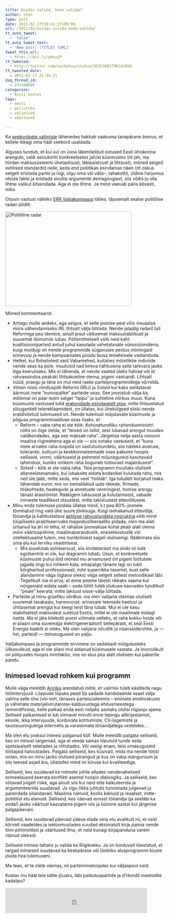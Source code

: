 ```yaml
---
title: Kuidas valida, keda valida?
author: sten
type: post
date: 2011-02-17T19:41:27+00:00
url: /2011/02/kuidas-valida-keda-valida/
tt_auto_tweet:
  - 'false'
tt_auto_tweet_text:
  - 'New post: [TITLE] [URL]'
tweet_this_url:
  - https://bit.ly/gHvujP
tt_tweeted:
  - http://twitter.com/seikatsu/status/38353081796141056
tt_tweeted_date:
  - 2011-02-17 21:44:21
dsq_thread_id:
  - 233168696
categories:
  - Eesti keeles
tags:
  - eesti
  - poliitika
  - valimised
  - väärtused

---
```

Ka [seekordsete valimiste][1] lähenedes hakkab saabuma tavapärane ärevus, et kellele ikkagi oma hääl seekord usaldada.

Alguses tundub, et kui sul on üsna läbimõeldud ootused Eesti ühiskonna arengule, valik seisukohti konkreetsetes jah/ei küsimustes (nt jah, ma hindan maksusüsteemi ühetaolisust, läbipaistvust ja lihtsust), mõned selged eetilised standardid neile, keda end poliitikas esindamas näen (nt oskus selgelt eristada partei ja riigi, olgu oma või välis-, rahakotti), üldine harjumus otsida fakte ja eristada sisulisi argumente demagoogiast, siis võiks ju olla lihtne valikut kitsendada. Aga ei ole lihtne. Ja mind vaevab päris kõvasti, miks.

Otsisin vastust näiteks [ERR Valijakompassi][2] täites, täpsemalt sealse poliitilise radari pildilt:

[<img src="http://farm6.static.flickr.com/5100/5453642491_28596c1ffd.jpg" alt="Poliitiline radar" width="400" height="300" />][3]

Mõned kommentaarid:

  * Antagu mulle andeks, aga selgus, et selle joonise peal võis visuaalse müra vähendamiseks IRL lihtsalt välja lülitada. Nende jalajälg radaril tuli Reformiga pea identne, ainult pisut väiksemat maksustabiilsust ja suuremat lõimumist lubav. Põhimõtteliselt võib neid kaht koalitsiooniparteid antud juhul kasutada vahetatavate sünonüümidena, kuigi muidugi on nende programmide sügavuses peidus mõningaid erinevusi ja nende kampaaniates püüdu lausa teineteisele vastanduda.
  * Hetkel, kui Rohelistest said Vabamehed, kuitahes mõistlikke indiviide nende seas ka pole, muutusid nad kireva nähtusena selle tarkvara jaoks liiga keeruliseks. Mis ei tähenda, et nende vaated oleks halvad või et rahvaesindus peakski lihtsakoeline olema, pigem vastupidi. Lihtsalt nüüd, praegu ja täna on mul neid raske parteiprogrammidega võrrelda.
  * Võtsin niisis võrdluspilti Reformi (IRLi) ja Sotsid kui kaks eeldatavat äärmust meie &#8220;euroopalike&#8221; parteide seas. See joonistub välja ka, mõlemal on paar-kolm selget &#8220;tippu&#8221; ja suhteline nõrkus muus. Kuna küsimuste vastused tulid [erakondade esindajatelt otse][4], mitte lihtsustatud slõuganitelt telereklaamidest, on üllatav, kui ühekülgsed siiski nende eraldivõetud tulemused on. Nende tulemust mõjutavate küsimuste ja põgusa programmivaatluse osas lisaks, et 
      * Reform &#8211; vaba raha ei ole kõik. Kohusetundliku rahandusministri rollis on õige öelda, et &#8220;teised on lollid, sest lubavad arengut muudes valdkondades, aga see maksab raha&#8221;. Järgmise nelja aasta visiooni maaliva riigimehena aga ei ole &#8212; siis ootaks vastuseid, et &#8220;kuna meie arvates raha loopida on vastutustundetu, siis näiteks avatuse, tolerantsi, kultuuri ja keskkonnateemade osas pakume hoopis selliseid, vormi, väärtuseid ja pehmeid mõjutegureid kasutavaid lahendusi, kuniks rohkem raha koguneb toibuvast majandusest&#8221;.
      * Sotsid &#8211; kõik ei ole vaba raha. Teie programm muutuks oluliselt allaneelatavamaks, kui lubaksite aidata kodanikel kulutada raha, mis neil üle jääb, mitte seda, mis veel &#8220;töötab&#8221;. Iga tuludelt korjatud maks tähendab eurot, mis on eemaldatud uute ideede, firmade, töökohtade, heategude ja annetuste vereringest, homse arengu tänast ärasöömist. Rääkigem luksusest ja kulutamisest, vabade inimeste teadlikest otsustest, mitte takistustest ettevõtlusele.
  * Minu enda tulemuse pindala üllatas mind, s.t pea 80%-joonele tõmmatud ring vaid ühe suure jõnksuga. Kuigi isehakanud ettevõtja, tööandja ja kahtlustatava [aktiivse rahvustundeta noorukina][5] võib mind tüüpiliseks praktiseerivaks majandusliberaaliks pidada, olen ma alati üritanud ka äri nii teha, et rahalise joonealuse kohal peab alati olema mõni väärtuspõhine, maailmaparanduslik, eneseteostuslik või intellektuaalne tulem, mis numbrilisest sageli olulisemgi. Rääkimata siis oma elu kui terviku seadmisest. 
      * Mis puudutab solidaarsust, siis loodetavasti ma siiski nii kalk egotsentrik ei ole, kui diagramm lubab. Usun, et konkreetsete küsimuste puhul lõid mõned mu arvamused (nt pigem töötutele jagada õngi kui rohkem kala; emapalga tänane lagi on tubli kõrgharitud professionaali, mite superrikka tasemel, kust selle alandamine väga õiglane oleks) väga selgelt sellest metoodikast läbi. Tegelikult ma ei arva, et enne peame täiesti rikkaks saama kui nõrgemaid aidata saab &#8211; seda lülitit tuleb jõukuse kasvades tundlikult &#8220;peale&#8221; keerata, mitte laksust sisse-välja lülitada.
  * Parteide ja minu graafiku võrdlus: ma olen valijana otsimas oluliselt suuremat tasakaalu, harmooniat, erinevate teemade kaetust ja ühtlasemat arengut kui keegi teist täna lubab. Mul ei ole kasu stabiilsetest maksudest suletud Eestis, millel ei ole maailmale midagi öelda. Ma ei jäta kilekotti poest võtmata selleks, et raha kokku hoida või ei plaani oma suvemajja elektrigeneraatorit sellepärast, et seal Eesti Energia kaablit ei oleks. Ma olen valijana nõudlik ja nüanssiderohke, ja &#8212; hei, parteid! &#8212; minusuguseid on palju.

Valijakompass ja programmide sirvimine on sedalaadi mõlgutusteks ülikasulikud, aga ei ole siiani mul aidanud küsimusele vastata. Ja loomulikult on põhjuseks hoopis inimfaktor, mis on elus pea alati olulisem kui paberile pandu.

## Inimesed loevad rohkem kui programm

Mulle väga meeldib [Annika][6] arendatud mõte, et valimisi tuleb käsitleda nagu tööintervjuud. Lõppude lõpuks pead Sa sadade kandidaatide seast välja valima selle ühe (või noh, tänases parteisüsteemis &#8211; enimate ametioskuste ja vähimate materjalivirutamise-kalduvustega ehitusmeestega remondifirma), kelle palkad enda eest neljaks aastaks olulisi riigiasju ajama. Sellised palkamised ei käi viimasel minutil enne lepingu allkrijastamist, eksole, ikka intervjuude, korduvate kohtumiste, CV-lugemiste ja taustauuringutega internetis ja varasemate tööandjatega vesteldes&#8230;

Ma olen elu jooksul inimesi palganud küll. Mulle meeldib palgata selliseid, kes on minust targemad, aga ei veeda samas lõputuid tunde seda spetsiaalselt seletades ja rõhutades. Või veelgi enam, teisi omasuguseid töötajaid halvustades. Palgata selliseid, kes küsivad, mida ma nende tööst ootan, mis on minu jaoks olulised piirangud ja kus on vaba mänguruum ja siis teevad asjad ära, üllatades mind nii kiiruse kui kvaliteediga.

Selliseid, kes suudavad ka mitmele juhile alludes nendevahelised erimeelsused keerata konflikti asemel hoopis dialoogiks. Ja selliseid, kes võtavad julgelt riske, aga ainult siis kui neid ette kalkuleerida ja argumenteerida suudavad. Ja vigu (ikka juhtub) tunnistada julgevad ja parandada söandavad. Maailma näinuid, koolis käinuid ja reaalset, mitte-poliitilist elu elanuid. Selliseid, kes näevad ennast tööandja (ja seeläbi ka enda!) jaoks väärtust kasvatama pigem viis ja kümme aastat kui järgmise palgapäevani.

Selliseid, kes suudavad päevast päeva elada oma elu avalikult nii, et neid kõrvalt vaadeldes ja iseloomustades suudad eksimatult kirja panna nende tiimi põhimõtted ja väärtused ilma, et neid kunagi kirjapanduna varem näinud oleksid.

Selliseid inimesi tahaks ju valida ka Riigikokku. Ja on korduvalt tõestatud, et targad inimesed suudavad ka keskpärase või lünkliku alusprogrammi kiuste jõuda hea tulemuseni.

Ma tean, et te olete olemas, nii parteinimekirjades kui väljaspool neid.

Kuidas mu hääl teie kätte jõuaks, läbi peibutuspartide ja d&#8217;Hondti meetodite kadalipu?

<iframe src="http://www.facebook.com/plugins/like.php?href=http%3A%2F%2Fsten.tamkivi.com%2F2011%2F02%2Fkuidas-valida-keda-valida%2F&layout=standard&show_faces=true&width=450&action=like&colorscheme=light&height=80" scrolling="no" frameborder="0" style="border:none; overflow:hidden; width:450px; height:80px;" allowTransparency="true"></iframe>

 [1]: http://www.vvk.ee/riigikogu-valimised-2011
 [2]: http://valijakompass.err.ee/
 [3]: http://www.flickr.com/photos/seikatsu/5453642491/ "Poliitiline radar by seikatsu, on Flickr"
 [4]: http://valijakompass.err.ee/info#methods
 [5]: http://www.postimees.ee/?id=335521
 [6]: http://www.praxis.ee/index.php?id=47&tx_comtool_pi1[employeeId]=22&cHash=01973ee989